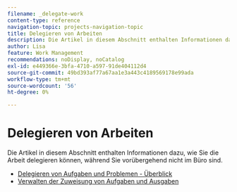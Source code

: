 ```yaml
---
filename: _delegate-work
content-type: reference
navigation-topic: projects-navigation-topic
title: Delegieren von Arbeiten
description: Die Artikel in diesem Abschnitt enthalten Informationen dazu, wie Sie die Arbeit delegieren können, während Sie vorübergehend nicht im Büro sind.
author: Lisa
feature: Work Management
recommendations: noDisplay, noCatalog
exl-id: e449366e-3bfa-4710-a597-91de404112d4
source-git-commit: 49bd393af77a67aa1e3a443c4189569178e99ada
workflow-type: tm+mt
source-wordcount: '56'
ht-degree: 0%

---
```


# Delegieren von Arbeiten

Die Artikel in diesem Abschnitt enthalten Informationen dazu, wie Sie die Arbeit delegieren können, während Sie vorübergehend nicht im Büro sind.

* [Delegieren von Aufgaben und Problemen - Überblick](../../manage-work/delegate-work/delegate-work-overview.md)
* [Verwalten der Zuweisung von Aufgaben und Ausgaben](../../manage-work/delegate-work/how-to-delegate-work.md)
